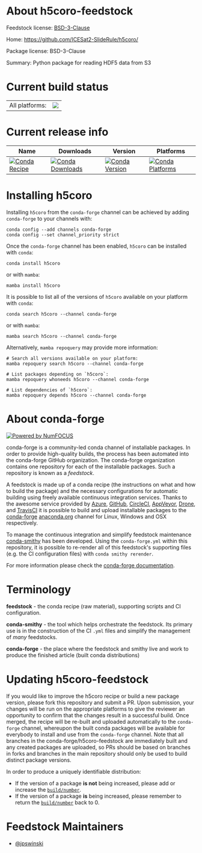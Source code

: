 About h5coro-feedstock
======================

Feedstock license: [BSD-3-Clause](https://github.com/conda-forge/h5coro-feedstock/blob/main/LICENSE.txt)

Home: https://github.com/ICESat2-SlideRule/h5coro/

Package license: BSD-3-Clause

Summary: Python package for reading HDF5 data from S3

Current build status
====================


<table><tr><td>All platforms:</td>
    <td>
      <a href="https://dev.azure.com/conda-forge/feedstock-builds/_build/latest?definitionId=19704&branchName=main">
        <img src="https://dev.azure.com/conda-forge/feedstock-builds/_apis/build/status/h5coro-feedstock?branchName=main">
      </a>
    </td>
  </tr>
</table>

Current release info
====================

| Name | Downloads | Version | Platforms |
| --- | --- | --- | --- |
| [![Conda Recipe](https://img.shields.io/badge/recipe-h5coro-green.svg)](https://anaconda.org/conda-forge/h5coro) | [![Conda Downloads](https://img.shields.io/conda/dn/conda-forge/h5coro.svg)](https://anaconda.org/conda-forge/h5coro) | [![Conda Version](https://img.shields.io/conda/vn/conda-forge/h5coro.svg)](https://anaconda.org/conda-forge/h5coro) | [![Conda Platforms](https://img.shields.io/conda/pn/conda-forge/h5coro.svg)](https://anaconda.org/conda-forge/h5coro) |

Installing h5coro
=================

Installing `h5coro` from the `conda-forge` channel can be achieved by adding `conda-forge` to your channels with:

```
conda config --add channels conda-forge
conda config --set channel_priority strict
```

Once the `conda-forge` channel has been enabled, `h5coro` can be installed with `conda`:

```
conda install h5coro
```

or with `mamba`:

```
mamba install h5coro
```

It is possible to list all of the versions of `h5coro` available on your platform with `conda`:

```
conda search h5coro --channel conda-forge
```

or with `mamba`:

```
mamba search h5coro --channel conda-forge
```

Alternatively, `mamba repoquery` may provide more information:

```
# Search all versions available on your platform:
mamba repoquery search h5coro --channel conda-forge

# List packages depending on `h5coro`:
mamba repoquery whoneeds h5coro --channel conda-forge

# List dependencies of `h5coro`:
mamba repoquery depends h5coro --channel conda-forge
```


About conda-forge
=================

[![Powered by
NumFOCUS](https://img.shields.io/badge/powered%20by-NumFOCUS-orange.svg?style=flat&colorA=E1523D&colorB=007D8A)](https://numfocus.org)

conda-forge is a community-led conda channel of installable packages.
In order to provide high-quality builds, the process has been automated into the
conda-forge GitHub organization. The conda-forge organization contains one repository
for each of the installable packages. Such a repository is known as a *feedstock*.

A feedstock is made up of a conda recipe (the instructions on what and how to build
the package) and the necessary configurations for automatic building using freely
available continuous integration services. Thanks to the awesome service provided by
[Azure](https://azure.microsoft.com/en-us/services/devops/), [GitHub](https://github.com/),
[CircleCI](https://circleci.com/), [AppVeyor](https://www.appveyor.com/),
[Drone](https://cloud.drone.io/welcome), and [TravisCI](https://travis-ci.com/)
it is possible to build and upload installable packages to the
[conda-forge](https://anaconda.org/conda-forge) [anaconda.org](https://anaconda.org/)
channel for Linux, Windows and OSX respectively.

To manage the continuous integration and simplify feedstock maintenance
[conda-smithy](https://github.com/conda-forge/conda-smithy) has been developed.
Using the ``conda-forge.yml`` within this repository, it is possible to re-render all of
this feedstock's supporting files (e.g. the CI configuration files) with ``conda smithy rerender``.

For more information please check the [conda-forge documentation](https://conda-forge.org/docs/).

Terminology
===========

**feedstock** - the conda recipe (raw material), supporting scripts and CI configuration.

**conda-smithy** - the tool which helps orchestrate the feedstock.
                   Its primary use is in the construction of the CI ``.yml`` files
                   and simplify the management of *many* feedstocks.

**conda-forge** - the place where the feedstock and smithy live and work to
                  produce the finished article (built conda distributions)


Updating h5coro-feedstock
=========================

If you would like to improve the h5coro recipe or build a new
package version, please fork this repository and submit a PR. Upon submission,
your changes will be run on the appropriate platforms to give the reviewer an
opportunity to confirm that the changes result in a successful build. Once
merged, the recipe will be re-built and uploaded automatically to the
`conda-forge` channel, whereupon the built conda packages will be available for
everybody to install and use from the `conda-forge` channel.
Note that all branches in the conda-forge/h5coro-feedstock are
immediately built and any created packages are uploaded, so PRs should be based
on branches in forks and branches in the main repository should only be used to
build distinct package versions.

In order to produce a uniquely identifiable distribution:
 * If the version of a package **is not** being increased, please add or increase
   the [``build/number``](https://docs.conda.io/projects/conda-build/en/latest/resources/define-metadata.html#build-number-and-string).
 * If the version of a package **is** being increased, please remember to return
   the [``build/number``](https://docs.conda.io/projects/conda-build/en/latest/resources/define-metadata.html#build-number-and-string)
   back to 0.

Feedstock Maintainers
=====================

* [@jpswinski](https://github.com/jpswinski/)

